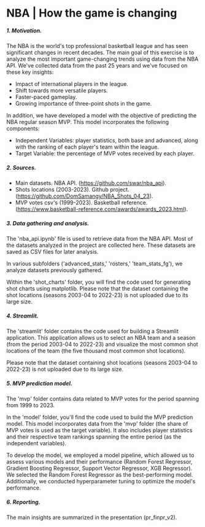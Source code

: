 # NBA | How the game is changing

##### 1. Motivation.

The NBA is the world's top professional basketball league and has seen significant changes in recent decades. The main goal of this exercise is to analyze the most important game-changing trends using data from the NBA API. We've collected data from the past 25 years and we've focused on these key insights:
- Impact of international players in the league.
- Shift towards more versatile players.
- Faster-paced gameplay.
- Growing importance of three-point shots in the game.

In addition, we have developed a model with the objective of predicting the NBA regular season MVP. This model incorporates the following components:
- Independent Variables: player statistics, both base and advanced, along with the ranking of each player's team within the league.
- Target Variable: the percentage of MVP votes received by each player.

##### 2. Sources.

- Main datasets. NBA API. (https://github.com/swar/nba_api).
- Shots locations (2003-2023). Github project. (https://github.com/DomSamangy/NBA_Shots_04_23).
- MVP votes csv's (1999-2023). Basketball reference. (https://www.basketball-reference.com/awards/awards_2023.html).

##### 3. Data gathering and analysis.

The 'nba_api.ipynb' file is used to retrieve data from the NBA API. Most of the datasets analyzed in the project are collected here. These datasets are saved as CSV files for later analysis.

In various subfolders ('advanced_stats,' 'rosters,' 'team_stats_fg'), we analyze datasets previously gathered.

Within the 'shot_charts' folder, you will find the code used for generating shot charts using matplotlib. Please note that the dataset containing the shot locations (seasons 2003-04 to 2022-23) is not uploaded due to its large size.

##### 4. Streamlit.

The 'streamlit' folder contains the code used for building a Streamlit application. This application allows us to select an NBA team and a season (from the period 2003-04 to 2022-23) and visualize the most common shot locations of the team (the five thousand most common shot locations).

Please note that the dataset containing shot locations (seasons 2003-04 to 2022-23) is not uploaded due to its large size.

##### 5. MVP prediction model.

The 'mvp' folder contains data related to MVP votes for the period spanning from 1999 to 2023.

In the 'model' folder, you'll find the code used to build the MVP prediction model. This model incorporates data from the 'mvp' folder (the share of MVP votes is used as the target variable). It also includes player statistics and their respective team rankings spanning the entire period (as the independent variables).

To develop the model, we employed a model pipeline, which allowed us to assess various models and their performance (Random Forest Regressor, Gradient Boosting Regressor, Support Vector Regressor, XGB Regressor). We selected the Random Forest Regressor as the best-performing model. Additionally, we conducted hyperparameter tuning to optimize the model's performance.

##### 6. Reporting.

The main insights are summarized in the presentation (pr_finpr_v2).